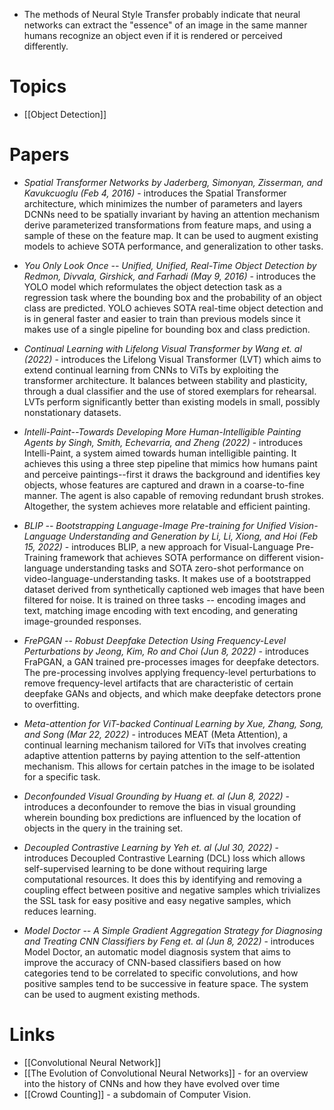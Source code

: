 
* The methods of Neural Style Transfer probably indicate that neural networks can extract the "essence" of an image in the same manner humans recognize an object even if it is rendered or perceived differently.

# Topics 
* [[Object Detection]]
# Papers
* *Spatial Transformer Networks by Jaderberg, Simonyan, Zisserman, and Kavukcuoglu (Feb 4, 2016)* - introduces the Spatial Transformer architecture, which minimizes the number of parameters and layers DCNNs need to be spatially invariant by having an attention mechanism derive parameterized transformations from feature maps, and using a sample of these on the feature map. It can be used to augment existing models to achieve SOTA performance, and generalization to other tasks.

* *You Only Look Once -- Unified, Unified, Real-Time Object Detection by Redmon, Divvala, Girshick, and Farhadi (May 9, 2016)* - introduces the YOLO model which reformulates the object detection task as a regression task where the bounding box and the probability of an object class are predicted. YOLO achieves SOTA real-time object detection and is in general faster and easier to train than previous models since it makes use of a single pipeline for bounding box and class prediction.

* *Continual Learning with Lifelong Visual Transformer by Wang et. al (2022)* - introduces the Lifelong Visual Transformer (LVT) which aims to extend continual learning from CNNs to ViTs by exploiting the transformer architecture. It balances between stability and plasticity, through a dual classifier and the use of stored exemplars for rehearsal. LVTs perform significantly better than existing models in small, possibly nonstationary datasets.

* *Intelli-Paint--Towards Developing More Human-Intelligible Painting Agents by Singh, Smith, Echevarria, and Zheng (2022)* - introduces Intelli-Paint, a system aimed towards human intelligible painting. It achieves this using a three step pipeline that mimics how humans paint and perceive paintings--first it draws the background and identifies key objects, whose features are captured and drawn in a coarse-to-fine manner. The agent is also capable of removing redundant brush strokes. Altogether, the system achieves more relatable and efficient painting. 

* *BLIP -- Bootstrapping Language-Image Pre-training for Unified Vision-Language Understanding and Generation by Li, Li, Xiong, and Hoi (Feb 15, 2022)* - introduces BLIP, a new approach for Visual-Language Pre-Training framework that achieves SOTA performance on different vision-language understanding tasks and SOTA zero-shot performance on video-language-understanding tasks. It makes use of a bootstrapped dataset derived from synthetically captioned web images that have been filtered for noise. It is trained on three tasks -- encoding images and text, matching image encoding with text encoding, and generating image-grounded responses.

* *FrePGAN -- Robust Deepfake Detection Using Frequency-Level Perturbations by Jeong, Kim, Ro and Choi (Jun 8, 2022)* - introduces FraPGAN, a GAN trained pre-processes images for deepfake detectors. The pre-processing involves applying frequency-level perturbations to remove frequency-level artifacts that are characteristic of certain deepfake GANs and objects, and which make deepfake detectors prone to overfitting.

* *Meta-attention for ViT-backed Continual Learning by Xue, Zhang, Song, and Song (Mar 22, 2022)* - introduces MEAT (Meta Attention), a continual learning mechanism tailored for ViTs that involves creating adaptive attention patterns by paying attention to the self-attention mechanism. This allows for certain patches in the image to be isolated for a specific task.

* *Deconfounded Visual Grounding by Huang et. al (Jun 8, 2022)* - introduces a deconfounder to remove the bias in visual grounding wherein bounding box predictions are influenced by the location of objects in the query in the training set.

* *Decoupled Contrastive Learning by Yeh et. al (Jul 30, 2022)* - introduces Decoupled Contrastive Learning (DCL) loss which allows self-supervised learning to be done without requiring large computational resources. It does this by identifying and removing a coupling effect between positive and negative samples which trivializes the SSL task for easy positive and easy negative samples, which reduces learning.

*  *Model Doctor -- A Simple Gradient Aggregation Strategy for Diagnosing and Treating CNN Classifiers by Feng et. al (Jun 8, 2022)* - introduces Model Doctor, an automatic model diagnosis system that aims to improve the accuracy of CNN-based classifiers based on how categories tend to be correlated to specific convolutions, and how positive samples tend to be successive in feature space. The system can be used to augment existing methods. 
# Links
* [[Convolutional Neural Network]]
* [[The Evolution of Convolutional Neural Networks]] - for an overview into the history of CNNs and how they have evolved over time
* [[Crowd Counting]] - a subdomain of Computer Vision.

